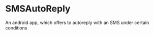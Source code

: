 SMSAutoReply
============

An android app, which offers to autoreply with an SMS under certain conditions